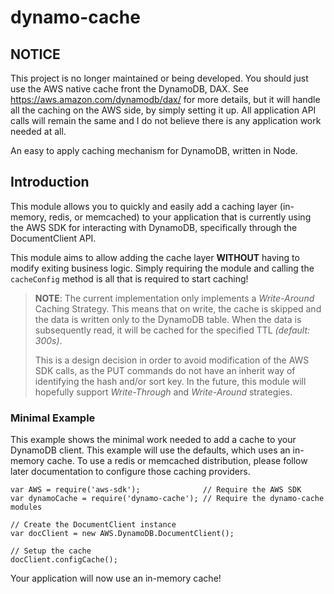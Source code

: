 # dynamo-cache

## NOTICE
This project is no longer maintained or being developed. You should just use the AWS native cache front the DynamoDB, DAX. See https://aws.amazon.com/dynamodb/dax/ for more details, but it will handle all the caching on the AWS side, by simply setting it up. All application API calls will remain the same and I do not believe there is any application work needed at all.


An easy to apply caching mechanism for DynamoDB, written in Node.

## Introduction

This module allows you to quickly and easily add a caching layer (in-memory, redis, or memcached) to your application that is currently using the AWS SDK for interacting with DynamoDB, specifically through the DocumentClient API.

This module aims to allow adding the cache layer **WITHOUT** having to modify exiting business logic. Simply requiring the module and calling the `cacheConfig` method is all that is required to start caching!

> **NOTE**: The current implementation only implements a *Write-Around* Caching Strategy. This means that on write, the cache is skipped and the data is written only to the DynamoDB table. When the data is subsequently read, it will be cached for the specified TTL *(default: 300s)*. 
>
> This is a design decision in order to avoid modification of the AWS SDK calls, as the PUT commands do not have an inherit way of identifying the hash and/or sort key. In the future, this module will hopefully support *Write-Through* and *Write-Around* strategies.


### Minimal Example 

This example shows the minimal work needed to add a cache to your DynamoDB client. This example will use the defaults, which uses an in-memory cache. To use a redis or memcached distribution, please follow later documentation to configure those caching providers.


    var AWS = require('aws-sdk');              // Require the AWS SDK
    var dynamoCache = require('dynamo-cache'); // Require the dynamo-cache modules

    // Create the DocumentClient instance
    var docClient = new AWS.DynamoDB.DocumentClient();

    // Setup the cache
    docClient.configCache();


Your application will now use an in-memory cache!
